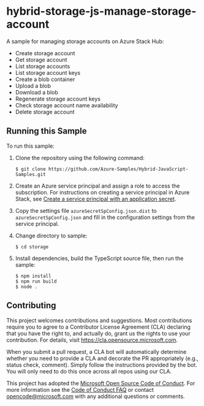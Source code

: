 # hybrid-storage-js-manage-storage-account

A sample for managing storage accounts on Azure Stack Hub:

- Create storage account
- Get storage account
- List storage accounts
- List storage account keys
- Create a blob container
- Upload a blob
- Download a blob
- Regenerate storage account keys
- Check storage account name availability
- Delete storage account

## Running this Sample

To run this sample:

1. Clone the repository using the following command:

   ```
   $ git clone https://github.com/Azure-Samples/Hybrid-JavaScript-Samples.git
   ```

2. Create an Azure service principal and assign a role to access the subscription. For instructions on creating a service principal in Azure Stack, see [Create a service principal with an application secret](https://docs.microsoft.com/en-us/azure/active-directory/develop/howto-create-service-principal-portal#option-2-create-a-new-application-secret).

3. Copy the settings file `azureSecretSpConfig.json.dist` to `azureSecretSpConfig.json` and fill in the configuration settings from the service principal.

4. Change directory to sample:

   ```
   $ cd storage
   ```

5. Install dependencies, build the TypeScript source file, then run the sample:

   ```
   $ npm install
   $ npm run build
   $ node .
   ```

## Contributing

This project welcomes contributions and suggestions.  Most contributions require you to agree to a
Contributor License Agreement (CLA) declaring that you have the right to, and actually do, grant us
the rights to use your contribution. For details, visit https://cla.opensource.microsoft.com.

When you submit a pull request, a CLA bot will automatically determine whether you need to provide
a CLA and decorate the PR appropriately (e.g., status check, comment). Simply follow the instructions
provided by the bot. You will only need to do this once across all repos using our CLA.

This project has adopted the [Microsoft Open Source Code of Conduct](https://opensource.microsoft.com/codeofconduct/).
For more information see the [Code of Conduct FAQ](https://opensource.microsoft.com/codeofconduct/faq/) or
contact [opencode@microsoft.com](mailto:opencode@microsoft.com) with any additional questions or comments.
